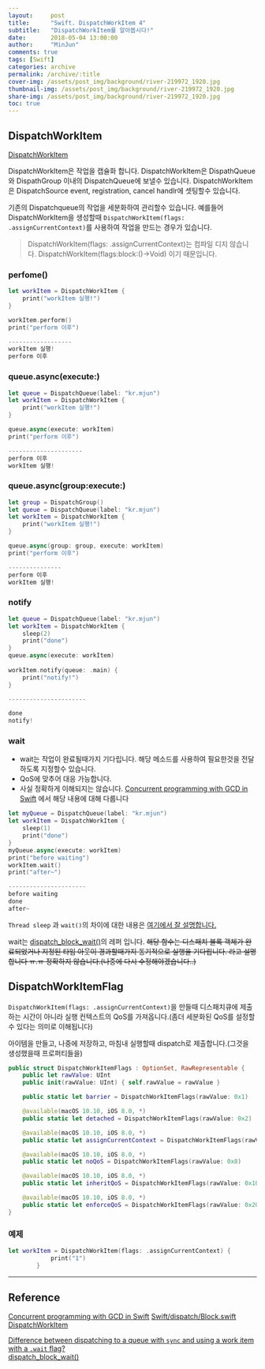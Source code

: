 ```yaml
---
layout:     post
title:      "Swift. DispatchWorkItem 4"
subtitle:   "DispatchWorkItem를 알아봅시다!"
date:       2018-05-04 13:00:00
author:     "MinJun"
comments: true 
tags: [Swift]
categories: archive
permalink: /archive/:title
cover-img: /assets/post_img/background/river-219972_1920.jpg
thumbnail-img: /assets/post_img/background/river-219972_1920.jpg
share-img: /assets/post_img/background/river-219972_1920.jpg
toc: true
---
```


## DispatchWorkItem

[DispatchWorkItem](https://developer.apple.com/documentation/dispatch/dispatchworkitem)

DispatchWorkItem은 작업을 캡슐화 합니다. DispatchWorkItem은 DispathQueue와 DispathGroup 이내의 DispatchQueue에 보낼수 있습니다. DispatchWorkItem은 DispatchSource event, registration, cancel handlr에 셋팅할수 있습니다. 

기존의 Dispatchqueue의 작업을 세분화하여 관리할수 있습니다. 예를들어 DispatchWorkItem을 생성할때 `DispatchWorkItem(flags: .assignCurrentContext)`를 사용하여 작업을 만드는 경우가 있습니다. 

> DispatchWorkItem(flags: .assignCurrentContext)는 컴파일 디지 않습니다. DispatchWorkItem(flags:block:()->Void) 이기 때문입니다.

### perfome()

```swift
let workItem = DispatchWorkItem {
    print("workItem 실행!")
}

workItem.perform()
print("perform 이후")

------------------
workItem 실행!
perform 이후
```

### queue.async(execute:)

```swift
let queue = DispatchQueue(label: "kr.mjun")
let workItem = DispatchWorkItem {
    print("workItem 실행!")
}

queue.async(execute: workItem)
print("perform 이후")

---------------------
perform 이후
workItem 실행!
```

### queue.async(group:execute:)

```swift
let group = DispatchGroup()
let queue = DispatchQueue(label: "kr.mjun")
let workItem = DispatchWorkItem {
    print("workItem 실행!")
}

queue.async(group: group, execute: workItem)
print("perform 이후")

---------------
perform 이후
workItem 실행!
```

### notify

```swift
let queue = DispatchQueue(label: "kr.mjun")
let workItem = DispatchWorkItem {
    sleep(2)
    print("done")
}
queue.async(execute: workItem)
    
workItem.notify(queue: .main) {
    print("notify!")
}

----------------------

done
notify!
```

### wait

- wait는 작업이 완료될때가지 기다립니다. 해당 메소드를 사용하여 필요한것을 전달하도록 지정할수 있습니다. 
- QoS에 맞추어 대응 가능합니다. 
- 사실 정확하게 이해되지는 않습니다. [Concurrent programming with GCD in Swift](https://developer.apple.com/videos/play/wwdc2016/720/?time=881) 에서 해당 내용에 대해 다룹니다

```swift
let myQueue = DispatchQueue(label: "kr.mjun")
let workItem = DispatchWorkItem {
    sleep(1)
    print("done")
}
myQueue.async(execute: workItem)
print("before waiting")
workItem.wait()
print("after~")

----------------------
before waiting
done
after~
```

`Thread sleep` 과 `wait()`의 차이에 대한 내용은 [여기에서 잘 설명합니다.](https://stackoverflow.com/questions/38105105/difference-between-dispatching-to-a-queue-with-sync-and-using-a-work-item-with)

wait는 [dispatch_block_wait()](https://github.com/apple/swift-corelibs-libdispatch/blob/master/dispatch/block.h#L278)의 레퍼 입니다. <Del>해당 함수는 디스패치 블록 객체가 완료되었거나 지정된 타임 아웃이 경과할때가지 동기적으로 실행을 기다립니다. 라고 설명합니다 ㅠ.ㅠ 정확하지 않습니다.(나중에 다시 수정해야겠습니다..)</Del>

## DispatchWorkItemFlag

`DispatchWorkItem(flags: .assignCurrentContext)`을 만들때 디스패치큐에 제출하는 시간이 아니라 실행 컨텍스트의 QoS를 가져옵니다.(좀더 세분화된 QoS를 설정할수 있다는 의미로 이해됩니다)

아이템을 만들고, 나중에 저장하고, 마침내 실행할때 dispatch로 제출합니다.(그것을 생성했을때 프로퍼티들을)

```swift
public struct DispatchWorkItemFlags : OptionSet, RawRepresentable {
	public let rawValue: UInt
	public init(rawValue: UInt) { self.rawValue = rawValue }

	public static let barrier = DispatchWorkItemFlags(rawValue: 0x1)

	@available(macOS 10.10, iOS 8.0, *)
	public static let detached = DispatchWorkItemFlags(rawValue: 0x2)

	@available(macOS 10.10, iOS 8.0, *)
	public static let assignCurrentContext = DispatchWorkItemFlags(rawValue: 0x4)

	@available(macOS 10.10, iOS 8.0, *)
	public static let noQoS = DispatchWorkItemFlags(rawValue: 0x8)

	@available(macOS 10.10, iOS 8.0, *)
	public static let inheritQoS = DispatchWorkItemFlags(rawValue: 0x10)

	@available(macOS 10.10, iOS 8.0, *)
	public static let enforceQoS = DispatchWorkItemFlags(rawValue: 0x20)
}
```

### 예제

```swift
let workItem = DispatchWorkItem(flags: .assignCurrentContext) {
            print("1")
        }
```

---


## Reference 

[Concurrent programming with GCD in Swift](https://developer.apple.com/videos/play/wwdc2016/720/?time=881)
[Swift/dispatch/Block.swift](https://github.com/apple/swift/blob/master/stdlib/public/SDK/Dispatch/Block.swift)<br>
[DispatchWorkItem](https://developer.apple.com/documentation/dispatch/dispatchworkitemflags)<br>

[Difference between dispatching to a queue with `sync` and using a work item with a `.wait` flag?](https://stackoverflow.com/questions/38105105/difference-between-dispatching-to-a-queue-with-sync-and-using-a-work-item-with)<br>
[dispatch_block_wait()](https://github.com/apple/swift-corelibs-libdispatch/blob/master/dispatch/block.h#L278)
